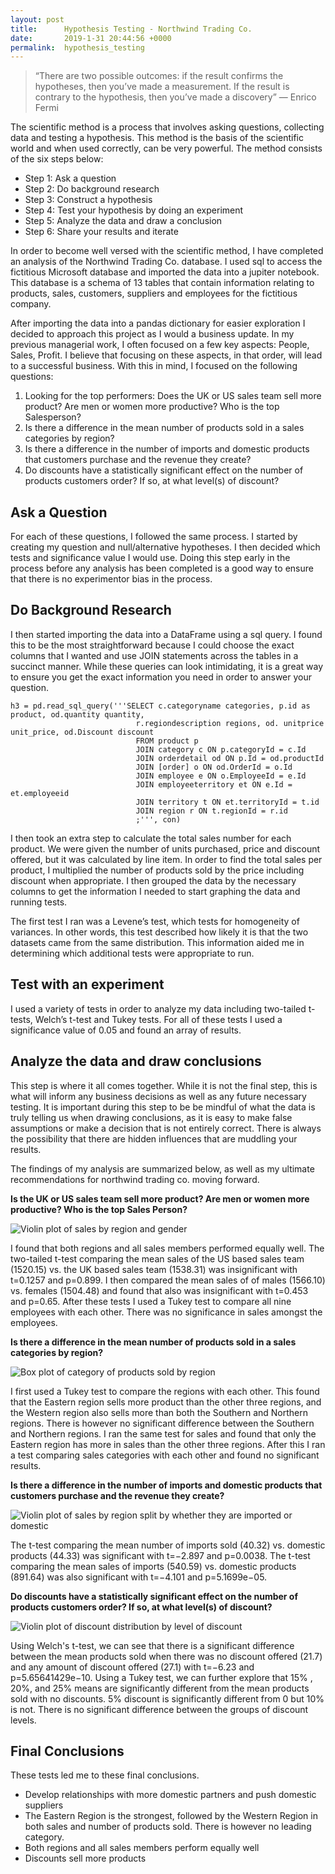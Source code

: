 ```yaml
---
layout: post
title:      Hypothesis Testing - Northwind Trading Co.
date:       2019-1-31 20:44:56 +0000
permalink:  hypothesis_testing
---
```

>  “There are two possible outcomes: if the result confirms the hypotheses, then you’ve made a measurement. If the result is contrary to the hypothesis, then you’ve made a discovery”
— Enrico Fermi 


The scientific method is a process that involves asking questions, collecting data and testing a hypothesis. This method is the basis of the scientific world and when used correctly, can be very powerful. The method consists of the six steps below: 

* Step 1: Ask a question
* Step 2: Do background research
* Step 3: Construct a hypothesis
* Step 4: Test your hypothesis by doing an experiment
* Step 5: Analyze the data and draw a conclusion
* Step 6: Share your results and iterate

In order to become well versed with the scientific method, I have completed an analysis of the Northwind Trading Co. database. I used sql to access the fictitious Microsoft database and imported the data into a jupiter notebook. This database is a schema of 13 tables that contain information relating to products, sales, customers, suppliers and employees for the fictitious company. 

After importing the data into a pandas dictionary for easier exploration I decided to approach this project as I would a business update. In my previous managerial work, I often focused on a few key aspects: People, Sales, Profit. I believe that focusing on these aspects, in that order, will lead to a successful business. With this in mind, I focused on the following questions:

1. Looking for the top performers: Does the UK or US sales team sell more product? Are men or women more productive? Who is the top Salesperson?
2. Is there a difference in the mean number of products sold in a sales categories by region?
3. Is there a difference in the number of imports and domestic products that customers purchase and the revenue they create?
4. Do discounts have a statistically significant effect on the number of products customers order? If so, at what level(s) of discount?

## Ask a Question

For each of these questions, I followed the same process. I started by creating my question and null/alternative hypotheses. I then decided which tests and significance value I would use. Doing this step early in the process before any analysis has been completed is a good way to ensure that there is no experimentor bias in the process. 

## Do Background Research
I then started importing the data into a DataFrame using a sql query. I found this to be the most straightforward because I could choose the exact columns that I wanted and use JOIN statements across the tables in a succinct manner. While these queries can look intimidating, it is a great way to ensure you get the exact information you need in order to answer your question. 

~~~
h3 = pd.read_sql_query('''SELECT c.categoryname categories, p.id as product, od.quantity quantity,
                            r.regiondescription regions, od. unitprice unit_price, od.Discount discount
                            FROM product p 
                            JOIN category c ON p.categoryId = c.Id
                            JOIN orderdetail od ON p.Id = od.productId
                            JOIN [order] o ON od.OrderId = o.Id
                            JOIN employee e ON o.EmployeeId = e.Id
                            JOIN employeeterritory et ON e.Id = et.employeeid
                            JOIN territory t ON et.territoryId = t.id
                            JOIN region r ON t.regionId = r.id
                            ;''', con)
~~~

I then took an extra step to calculate the total sales number for each product. We were given the number of units purchased, price and discount offered, but it was calculated by line item. In order to find the total sales per product, I multiplied the number of products sold by the price including discount when appropriate. I then grouped the data by the necessary columns to get the information I needed to start graphing the data and running tests. 

The first test I ran was a Levene’s test, which tests for homogeneity of variances. In other words, this test described how likely it is that the two datasets came from the same distribution. This information aided me in determining which additional tests were appropriate to run. 

## Test with an experiment

I used a variety of tests in order to analyze my data including two-tailed t-tests, Welch’s t-test and Tukey tests. For all of these tests I used a significance value of 0.05 and found an array of results. 

## Analyze the data and draw conclusions
This step is where it all comes together. While it is not the final step, this is what will inform any business decisions as well as any future necessary testing. It is important during this step to be be mindful of what the data is truly telling us when drawing conclusions, as it is easy to make false assumptions or make a decision that is not entirely correct. There is always the possibility that there are hidden influences that are muddling your results. 

The findings of my analysis are summarized below, as well as my ultimate recommendations for northwind trading co. moving forward. 

**Is the UK or US sales team sell more product? Are men or women more productive? Who is the top Sales Person?**

![Violin plot of sales by region and gender](img/H2_northwind.png)

I found that both regions and all sales members performed equally well. The two-tailed t-test comparing the mean sales of the US based sales team (1520.15) vs. the UK based sales team (1538.31) was insignificant with t=0.1257 and p=0.899. I then compared the mean sales of of males (1566.10) vs. females (1504.48) and found that also was insignificant with t=0.453 and p=0.65. After these tests I used a Tukey test to compare all nine employees with each other. There was no significance in sales amongst the employees. 

**Is there a difference in the mean number of products sold in a sales categories by region?**

![Box plot of category of products sold by region](img/H3_northwind.png)

I first used a Tukey test to compare the regions with each other. This found that the Eastern region sells more product than the other three regions, and the Western region also sells more than both the Southern and Northern regions. There is however no significant difference between the Southern and Northern regions. I ran the same test for sales and found that only the Eastern region has more in sales than the other three regions. After this I ran a test comparing sales categories with each other and found no significant results. 

**Is there a difference in the number of imports and domestic products that customers purchase and the revenue they create?**

![Violin plot of sales by region split by whether they are imported or domestic](img/H4_northwind.png)

The t-test comparing the mean number of imports sold (40.32) vs. domestic products (44.33) was significant with t=−2.897 and p=0.0038. The t-test comparing the mean sales of imports (540.59) vs. domestic products (891.64) was also significant with t=−4.101 and p=5.1699e−05. 

**Do discounts have a statistically significant effect on the number of products customers order? If so, at what level(s) of discount?**

![Violin plot of discount distribution by level of discount](img/H1_northwind.png)

Using Welch's t-test, we can see that there is a significant difference between the mean products sold when there was no discount offered (21.7) and any amount of discount offered (27.1) with t=−6.23 and p=5.65641429e−10. Using a Tukey test, we can further explore that 15% , 20%, and 25% means are significantly different from the mean products sold with no discounts. 5% discount is significantly different from 0 but 10% is not. There is no significant difference between the groups of discount levels.
 
## Final Conclusions
 
 These tests led me to these final conclusions.
 * Develop relationships with more domestic partners and push domestic suppliers
 * The Eastern Region is the strongest, followed by the Western Region in both sales and number of products sold. There is however no leading category.
 * Both regions and all sales members perform equally well
 * Discounts sell more products




